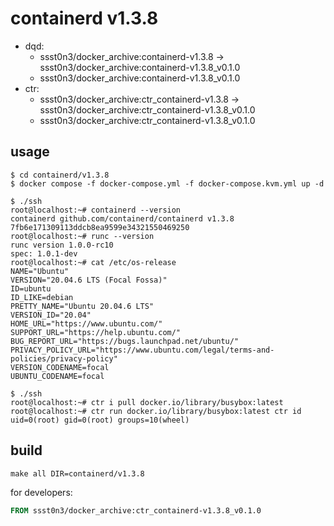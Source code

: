 # containerd v1.3.8

* dqd: 
    * ssst0n3/docker_archive:containerd-v1.3.8 -> ssst0n3/docker_archive:containerd-v1.3.8_v0.1.0
    * ssst0n3/docker_archive:containerd-v1.3.8_v0.1.0
* ctr:
    * ssst0n3/docker_archive:ctr_containerd-v1.3.8 -> ssst0n3/docker_archive:ctr_containerd-v1.3.8_v0.1.0
    * ssst0n3/docker_archive:ctr_containerd-v1.3.8_v0.1.0

## usage

```shell
$ cd containerd/v1.3.8
$ docker compose -f docker-compose.yml -f docker-compose.kvm.yml up -d
```

```shell
$ ./ssh
root@localhost:~# containerd --version
containerd github.com/containerd/containerd v1.3.8 7fb6e171309113ddcb8ea9599e34321550469250
root@localhost:~# runc --version
runc version 1.0.0-rc10
spec: 1.0.1-dev
root@localhost:~# cat /etc/os-release 
NAME="Ubuntu"
VERSION="20.04.6 LTS (Focal Fossa)"
ID=ubuntu
ID_LIKE=debian
PRETTY_NAME="Ubuntu 20.04.6 LTS"
VERSION_ID="20.04"
HOME_URL="https://www.ubuntu.com/"
SUPPORT_URL="https://help.ubuntu.com/"
BUG_REPORT_URL="https://bugs.launchpad.net/ubuntu/"
PRIVACY_POLICY_URL="https://www.ubuntu.com/legal/terms-and-policies/privacy-policy"
VERSION_CODENAME=focal
UBUNTU_CODENAME=focal
```

```shell
$ ./ssh
root@localhost:~# ctr i pull docker.io/library/busybox:latest
root@localhost:~# ctr run docker.io/library/busybox:latest ctr id
uid=0(root) gid=0(root) groups=10(wheel)
```

## build

```shell
make all DIR=containerd/v1.3.8
```

for developers:

```dockerfile
FROM ssst0n3/docker_archive:ctr_containerd-v1.3.8_v0.1.0
```